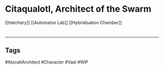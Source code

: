 # Citaqualotl, Architect of the Swarm
[[Hatchery]]
[[Automaton Lab]]
[[Hybridisation Chamber]]

#
---
## Tags
#AtzoatlArchitect
#Character
#Vaal
#WiP 